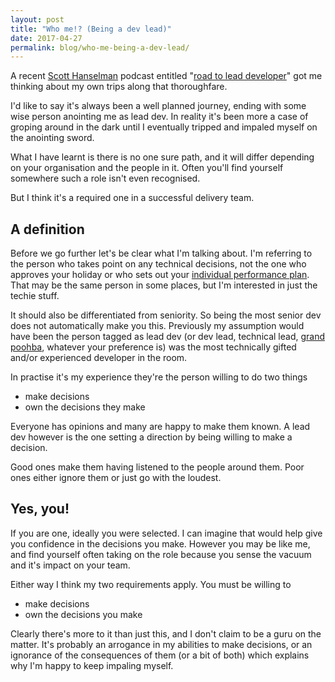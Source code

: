 ```yaml
---
layout: post
title: "Who me!? (Being a dev lead)"
date: 2017-04-27
permalink: blog/who-me-being-a-dev-lead/
---
```


A recent [Scott Hanselman](https://www.hanselman.com/) podcast entitled "[road to lead developer](https://hanselminutes.com/574/the-road-to-lead-developer-with-linda-kamau-of-ushahidi)" got me thinking about my own trips along that thoroughfare.

I'd like to say it's always been a well planned journey, ending with some wise person anointing me as lead dev. In reality it's been more a case of groping around in the dark until I eventually tripped and impaled myself on the anointing sword.

What I have learnt is there is no one sure path, and it will differ depending on your organisation and the people in it. Often you'll find yourself somewhere such a role isn't even recognised.

But I think it's a required one in a successful delivery team.

## A definition

Before we go further let's be clear what I'm talking about. I'm referring to the person who takes point on any technical decisions, not the one who approves your holiday or who sets out your [individual performance plan](http://www.performancemagazine.org/what-is-an-individual-performance-plan/). That may be the same person in some places, but I'm interested in just the techie stuff.

It should also be differentiated from seniority. So being the most senior dev does not automatically make you this. Previously my assumption would have been the person tagged as lead dev (or dev lead, technical lead, [grand poohba](https://en.wikipedia.org/wiki/Grand_Poobah), whatever your preference is) was the most technically gifted and/or experienced developer in the room.

In practise it's my experience they're the person willing to do two things

- make decisions
- own the decisions they make

Everyone has opinions and many are happy to make them known. A lead dev however is the one setting a direction by being willing to make a decision.

Good ones make them having listened to the people around them. Poor ones either ignore them or just go with the loudest.

## Yes, you!

If you are one, ideally you were selected. I can imagine that would help give you confidence in the decisions you make. However you may be like me, and find yourself often taking on the role because you sense the vacuum and it's impact on your team.

Either way I think my two requirements apply. You must be willing to

- make decisions
- own the decisions you make

Clearly there's more to it than just this, and I don't claim to be a guru on the matter. It's probably an arrogance in my abilities to make decisions, or an ignorance of the consequences of them (or a bit of both) which explains why I'm happy to keep impaling myself.
